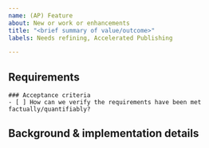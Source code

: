 ```yaml
---
name: (AP) Feature
about: New or work or enhancements
title: "<brief summary of value/outcome>"
labels: Needs refining, Accelerated Publishing

---
```

## Requirements
<!-- one to two sentences about the value being delivered; why are we doing this? -->
<!-- for very technical implementation tasks a more direct explanation is fine, but otherwise avoid solutions here. -->

```[tasklist]
### Acceptance criteria
- [ ] How can we verify the requirements have been met factually/quantifiably?
```

## Background & implementation details
<!-- any suppporting information, links etc. -->
<!-- solution-specific discussion is great here. -->

